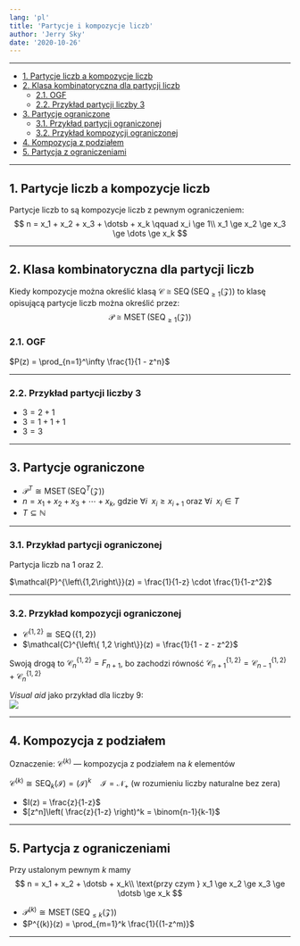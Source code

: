 ```yaml
---
lang: 'pl'
title: 'Partycje i kompozycje liczb'
author: 'Jerry Sky'
date: '2020-10-26'
---
```


---

- [1. Partycje liczb a kompozycje liczb](#1-partycje-liczb-a-kompozycje-liczb)
- [2. Klasa kombinatoryczna dla partycji liczb](#2-klasa-kombinatoryczna-dla-partycji-liczb)
    - [2.1. OGF](#21-ogf)
    - [2.2. Przykład partycji liczby $3$](#22-przykład-partycji-liczby-3)
- [3. Partycje ograniczone](#3-partycje-ograniczone)
    - [3.1. Przykład partycji ograniczonej](#31-przykład-partycji-ograniczonej)
    - [3.2. Przykład kompozycji ograniczonej](#32-przykład-kompozycji-ograniczonej)
- [4. Kompozycja z podziałem](#4-kompozycja-z-podziałem)
- [5. Partycja z ograniczeniami](#5-partycja-z-ograniczeniami)

---

## 1. Partycje liczb a kompozycje liczb

Partycje liczb to są kompozycje liczb z pewnym ograniczeniem:
$$
n = x_1 + x_2 + x_3 + \dotsb + x_k \qquad x_i \ge 1\\
x_1 \ge x_2 \ge x_3 \ge \dots \ge x_k
$$

---

## 2. Klasa kombinatoryczna dla partycji liczb

Kiedy kompozycje można określić klasą $\mathcal{C} \cong \operatorname{SEQ}(\operatorname{SEQ}_{\ge 1}(\mathcal{Z}))$ to klasę opisującą partycje liczb można określić przez:
$$
\mathcal{P} \cong \operatorname{MSET}(\operatorname{SEQ}_{\ge 1}(\mathcal{Z}))
$$

### 2.1. OGF

$P(z) = \prod_{n=1}^\infty \frac{1}{1 - z^n}$

---

### 2.2. Przykład partycji liczby $3$

- $3 = 2 + 1$
- $3 = 1 + 1 + 1$
- $3 = 3$

---

## 3. Partycje ograniczone

- $\mathcal{P}^{T} \cong \operatorname{MSET}(\operatorname{SEQ}^{T}(\mathcal{Z}))$
- $n = x_1 + x_2 + x_3 + \dotsb + x_k$, gdzie $\forall i \enspace x_i \ge x_{i+1}$ oraz $\forall i\enspace x_i \in T$
- $T \subseteq \mathbb{N}$

---

### 3.1. Przykład partycji ograniczonej

Partycja liczb na $1$ oraz $2$.

$\mathcal{P}^{\left\{1,2\right\}}(z) = \frac{1}{1-z} \cdot \frac{1}{1-z^2}$

---

### 3.2. Przykład kompozycji ograniczonej

- $\mathcal{C}^{\left\{ 1,2 \right\}} \cong \operatorname{SEQ}(\left\{ 1,2 \right\})$
- $\mathcal{C}^{\left\{ 1,2 \right\}}(z) = \frac{1}{1 - z - z^2}$

Swoją drogą to $\mathcal{C}_n^{\left\{ 1,2 \right\}} = F_{n+1}$, bo zachodzi równość $\mathcal{C}_{n+1}^{\left\{ 1,2 \right\}} = \mathcal{C}_{n-1}^{\left\{ 1,2 \right\}} + \mathcal{C}_{n}^{\left\{ 1,2 \right\}}$

*Visual aid* jako przykład dla liczby $9$:\
![](przykład-kompozycji-ograniczonej.png)

---

## 4. Kompozycja z podziałem

Oznaczenie: $\mathcal{C}^{(k)}$ — kompozycja z podziałem na $k$ elementów

$\mathcal{C}^{(k)} \cong \operatorname{SEQ}_k(\mathcal{I}) = (\mathcal{I})^k \quad \mathcal{I} = \mathcal{N}_+$ (w rozumieniu liczby naturalne bez zera)

- $I(z) = \frac{z}{1-z}$
- $[z^n]\left( \frac{z}{1-z} \right)^k = \binom{n-1}{k-1}$

---

## 5. Partycja z ograniczeniami

Przy ustalonym pewnym $k$ mamy
$$
n = x_1 + x_2 + \dotsb + x_k\\
\text{przy czym } x_1 \ge x_2 \ge x_3 \ge \dotsb \ge x_k
$$

- $\mathcal{P}^{(k)} \cong \operatorname{MSET}(\operatorname{SEQ}_{\le k}(\mathcal{Z}))$
- $P^{(k)}(z) = \prod_{m=1}^k \frac{1}{(1-z^m)}$

---
